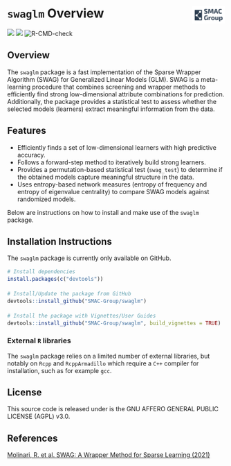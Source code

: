 # `swaglm` Overview <img src="man/figures/logo.png" align="right" style="width: 15%; height: 15%"/>

<!-- badges: start  -->
![](https://img.shields.io/github/last-commit/SMAC-Group/swaglm) 
[<img src="https://s-a.github.io/license/img/agpl-3.0.svg" />](https://s-a.github.io/license/?license=agpl-3.0&fullname=Stephan%20Ahlf&year=2015&profile=https://github.com/s-a&projectUrl=https://github.com/s-a/license&projectName=License%20Demo "")
![R-CMD-check](https://github.com/SMAC-Group/swaglm/actions/workflows/R-CMD-check.yaml/badge.svg)
<!-- badges: end -->




## Overview
The `swaglm` package is a fast implementation of the Sparse Wrapper Algorithm (SWAG) for Generalized Linear Models (GLM). SWAG is a meta-learning procedure that combines screening and wrapper methods to efficiently find strong low-dimensional attribute combinations for prediction. Additionally, the package provides a statistical test to assess whether the selected models (learners) extract meaningful information from the data.

## Features
- Efficiently finds a set of low-dimensional learners with high predictive accuracy.
- Follows a forward-step method to iteratively build strong learners.
- Provides a permutation-based statistical test (`swag_test`) to determine if the obtained models capture meaningful structure in the data.
- Uses entropy-based network measures (entropy of frequency and entropy of eigenvalue centrality) to compare SWAG models against randomized models.

Below are instructions on how to install and make use of the `swaglm` package.

## Installation Instructions

The `swaglm` package is currently only available on  GitHub.

``` r
# Install dependencies
install.packages(c("devtools"))

# Install/Update the package from GitHub
devtools::install_github("SMAC-Group/swaglm")

# Install the package with Vignettes/User Guides 
devtools::install_github("SMAC-Group/swaglm", build_vignettes = TRUE)
```


### External `R` libraries

The `swaglm` package relies on a limited number of external libraries, but notably on `Rcpp` and `RcppArmadillo` which require a `C++` compiler for installation, such as for example `gcc`.


## License

This source code is released under is the GNU AFFERO GENERAL PUBLIC LICENSE (AGPL) v3.0. 

## References

[Molinari, R. et al. SWAG: A Wrapper Method for Sparse Learning (2021) ](https://arxiv.org/abs/2006.12837)


